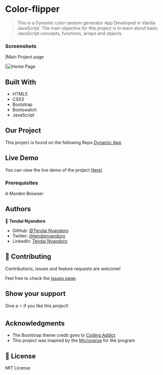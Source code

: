 # Color-flipper

> This is a Dynamic color random generator App Developed in Vanilla JavaScript. The main objective for this project is to learn about basic JavaScript concepts, functions, arrays and objects.

### Screenshots

|Main Project page

|![Home Page]()

## Built With

- HTML5
- CSS3
- Bootstrap
- Bootswatch
- JavaScript

## Our Project

This project is found on the following Repo [Dynamic App](https://github.com/tnyandoro/dynamic-landing-page/tree/main/)

## Live Demo

You can view the live demo of the project [Here!](http://tendainyandoro.me/dynamic-landing-page/.)

### Prerequisites

A Morden Browser


## Authors

👤 **Tendai Nyandoro**

- GitHub: [@Tendai Nyandoro](https://github.com/tnyandoro)
- Twitter: [@tendainyandoro](https://twitter.com/tendainyandoro)
- LinkedIn: [Tendai Nyandoro](https://www.linkedin.com/in/tendai-nyandoro/)

## 🤝 Contributing

Contributions, issues and feature requests are welcome!

Feel free to check the [issues page](https://github.com/tnyandoro/library/issues).

## Show your support

Give a ⭐️ if you like this project!

## Acknowledgments

- The Bootstrap theme credit goes to [Coding Addict](https://bradtraversy.com/)
- This project was inspired by the [Microverse](https://www.microverse.org/) for the  program


## 📝 License

MIT License


